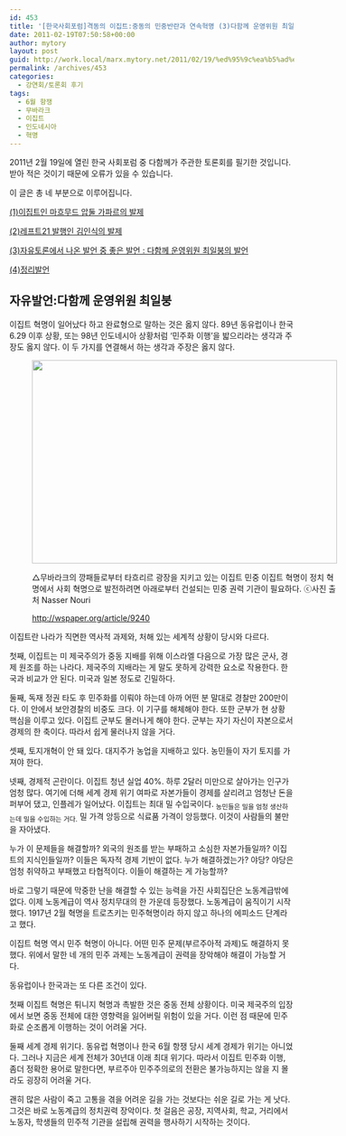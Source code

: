 ```yaml
---
id: 453
title: '[한국사회포럼]격동의 이집트:중동의 민중반란과 연속혁명 (3)다함께 운영위원 최일붕 자유발언'
date: 2011-02-19T07:50:58+00:00
author: mytory
layout: post
guid: http://work.local/marx.mytory.net/2011/02/19/%ed%95%9c%ea%b5%ad%ec%82%ac%ed%9a%8c%ed%8f%ac%eb%9f%bc%ea%b2%a9%eb%8f%99%ec%9d%98-%ec%9d%b4%ec%a7%91%ed%8a%b8%ec%a4%91%eb%8f%99%ec%9d%98-%eb%af%bc%ec%a4%91%eb%b0%98%eb%9e%80%ea%b3%bc-%ec%97%b0-3/
permalink: /archives/453
categories:
  - 강연회/토론회 후기
tags:
  - 6월 항쟁
  - 무바라크
  - 이집트
  - 인도네시아
  - 혁명
---
```

2011년 2월 19일에 열린 한국 사회포럼 중 다함께가 주관한 토론회를 필기한 것입니다. 받아 적은 것이기 때문에 오류가 있을 수 있습니다.

이 글은 총 네 부분으로 이루어집니다.

<a href="/191" target="_blank">(1)이집트인 마흐무드 압둘 가파르의 발제</a>

<a href="/192" target="_blank">(2)레프트21 발행인 김인식의 발제</a>

<a href="/193" target="_blank">(3)자유토론에서 나온 발언 중 좋은 발언 : 다함께 운영위원 최일붕의 발언</a>

<a href="/194" target="_blank">(4)정리발언</a>

## 자유발언:다함께 운영위원 최일붕

이집트 혁명이 일어났다 하고 완료형으로 말하는 것은 옳지 않다. 89년 동유럽이나 한국 6.29 이후 상황, 또는 98년 인도네시아 상황처럼 &#8216;민주화 이행&#8217;을 밟으리라는 생각과 주장도 옳지 않다. 이 두 가지를 연결해서 하는 생각과 주장은 옳지 않다.<figure style="width: 540px" class="wp-caption aligncenter">

<img src="http://work.local/marx.mytory.net/wp-content/uploads/1/cfile6.uf.112994544D5F7629223639.jpg" width="540" height="360" alt="" filename="cfile6.uf.112994544D5F7629223639.jpg" filemime="" /><figcaption class="wp-caption-text">△무바라크의 깡패들로부터 타흐리르 광장을 지키고 있는 이집트 민중 이집트 혁명이 정치 혁명에서 사회 혁명으로 발전하려면 아래로부터 건설되는 민중 권력 기관이 필요하다. ⓒ사진 출처 Nasser Nouri
   
http://wspaper.org/article/9240</figcaption></figure> 

이집트란 나라가 직면한 역사적 과제와, 처해 있는 세계적 상황이 당시와 다르다.

첫째, 이집트는 미 제국주의가 중동 지배를 위해 이스라엘 다음으로 가장 많은 군사, 경제 원조를 하는 나라다. 제국주의 지배라는 게 말도 못하게 강력한 요소로 작용한다. 한국과 비교가 안 된다. 미국과 일본 정도로 긴밀하다.

둘째, 독재 정권 타도 후 민주화를 이뤄야 하는데 아까 어떤 분 말대로 경찰만 200만이다. 이 안에서 보안경찰의 비중도 크다. 이 기구를 해체해야 한다. 또한 군부가 현 상황 핵심을 이루고 있다. 이집트 군부도 몰러나게 해야 한다. 군부는 자기 자신이 자본으로서 경제의 한 축이다. 따라서 쉽게 물러나지 않을 거다.

셋째, 토지개혁이 안 돼 있다. 대지주가 농업을 지배하고 있다. 농민들이 자기 토지를 가져야 한다.

넷째, 경제적 곤란이다. 이집트 청년 실업 40%. 하루 2달러 미만으로 살아가는 인구가 엄청 많다. 여기에 더해 세계 경제 위기 여파로 자본가들이 경제를 살리려고 엄청난 돈을 퍼부어 댔고, 인플레가 일어났다. 이집트는 최대 밀 수입국이다. <sub>농민들은 밀을 엄청 생산하는데 밀을 수입하는 거다.</sub> 밀 가격 앙등으로 식료품 가격이 앙등했다. 이것이 사람들의 불만을 자아냈다.

누가 이 문제들을 해결할까? 외국의 원조를 받는 부패하고 소심한 자본가들일까? 이집트의 지식인들일까? 이들은 독자적 경제 기반이 없다. 누가 해결하겠는가? 야당? 야당은 엄청 취약하고 부패했고 타협적이다. 이들이 해결하는 게 가능할까?

바로 그렇기 때문에 막중한 난을 해결할 수 있는 능력을 가진 사회집단은 노동계급밖에 없다. 이제 노동계급이 역사 정치무대의 한 가운데 등장했다. 노동계급이 움직이기 시작했다. 1917년 2월 혁명을 트로츠키는 민주혁명이라 하지 않고 하나의 에피소드 단계라고 했다.

이집트 혁명 역시 민주 혁명이 아니다. 어떤 민주 문제(부르주아적 과제)도 해결하지 못했다. 위에서 말한 네 개의 민주 과제는 노동계급이 권력을 장악해야 해결이 가능할 거다.

동유럽이나 한국과는 또 다른 조건이 있다.

첫째 이집트 혁명은 튀니지 혁명과 촉발한 것은 중동 전체 상황이다. 미국 제국주의 입장에서 보면 중동 전체에 대한 영향력을 잃어버릴 위험이 있을 거다. 이런 점 때문에 민주화로 순조롭게 이행하는 것이 어려울 거다.

둘째 세계 경제 위기다. 동유럽 혁명이나 한국 6월 항쟁 당시 세계 경제가 위기는 아니었다. 그러나 지금은 세계 전체가 30년대 이래 최대 위기다. 따라서 이집트 민주화 이행, 좀더 정확한 용어로 말한다면, 부르주아 민주주의로의 전환은 불가능하지는 않을 지 몰라도 굉장히 어려울 거다.

괜히 많은 사람이 죽고 고통을 겪을 어려운 길을 가는 것보다는 쉬운 길로 가는 게 낫다. 그것은 바로 노동계급의 정치권력 장악이다. 첫 걸음은 공장, 지역사회, 학교, 거리에서 노동자, 학생들의 민주적 기관을 설립해 권력을 행사하기 시작하는 것이다.